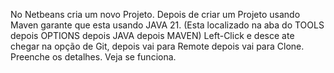 No Netbeans cria um novo Projeto.
Depois de criar um Projeto usando Maven garante que esta usando JAVA 21. (Esta localizado na aba do TOOLS depois OPTIONS depois JAVA depois MAVEN)
Left-Click e desce ate chegar na opção de Git, depois vai para Remote depois vai para Clone.
Preenche os detalhes.
Veja se funciona.
